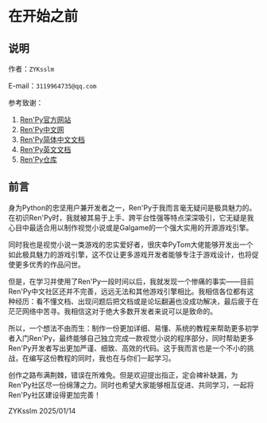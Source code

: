 # 在开始之前

## 说明

作者：`ZYKsslm`

E-mail：`3119964735@qq.com`

参考致谢：

1. [Ren'Py官方网站](https://renpy.org/)
2. [Ren'Py中文网](https://www.renpy.cn/)
3. [Ren'Py简体中文文档](https://www.renpy.cn/doc/)
4. [Ren'Py英文文档](https://renpy.org/doc/html/index.html)
5. [Ren'Py仓库](https://github.com/renpy/renpy)

## 前言

身为Python的忠坚用户兼开发者之一，Ren'Py于我而言毫无疑问是极具魅力的。在初识Ren'Py时，我就被其易于上手、跨平台性强等特点深深吸引，它无疑是我心目中最适合用以制作视觉小说或是Galgame的一个强大实用的开源游戏引擎。

同时我也是视觉小说一类游戏的忠实爱好者，很庆幸PyTom大佬能够开发出一个如此极具魅力的游戏引擎，这不仅让更多游戏开发者能够专注于游戏设计，也将促使更多优秀的作品问世。

但是，在学习并使用了Ren'Py一段时间以后，我就发现一个惨痛的事实——目前Ren'Py中文社区还并不完善，远远无法和其他游戏引擎相比。我相信各位都有这种经历：看不懂文档、出现问题后把文档或是论坛翻遍也没成功解决，最后疲于在茫茫网络中苦寻。我相信这对于绝大多数开发者来说可以是致命的。

所以，一个想法不由而生：制作一份更加详细、易懂、系统的教程来帮助更多初学者入门Ren'Py，最终能够自己独立完成一款视觉小说的程序部分，同时帮助更多Ren'Py开发者写出更加严谨、细致、高效的代码。这于我而言也是一个不小的挑战，在编写这份教程的同时，我也在与你们一起学习。

创作之路布满荆棘，错误在所难免。但是欢迎提出指正，定会裨补缺漏，为Ren'Py社区尽一份绵薄之力。同时也希望大家能够相互促进、共同学习，一起将Ren'Py社区建设得更加完善！

ZYKsslm
2025/01/14